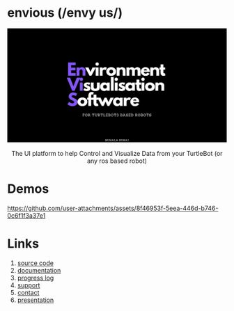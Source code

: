 # envious (/envy us/)

<div align=center>

![envious banner](./public/banner.png)

The UI platform to help Control and Visualize Data from your TurtleBot (or any ros based robot)

</div>


# Demos
https://github.com/user-attachments/assets/8f46953f-5eea-446d-b746-0c6f1f3a37e1




# Links
1. [source code](https://github.com/lucidmach/envious)
2. [documentation](https://lucidmach.notion.site/Documentation-e2b6b57269374ffc91839d174ffeafc9)
3. [progress log](https://lucidmach.notion.site/Environment-Visualisation-Software-for-TurtleBot3-based-Robots-6062216d246843988fec1abf3205e6b4)
4. [support](https://www.buymeacoffee.com/lucidmach/)
5. [contact](https://lucidmach.tech/)
6. [presentation](https://www.canva.com/design/DAFYFxzxXho/K2Dayd5E3UdOAcrEu-671Q/view?utm_content=DAFYFxzxXho&utm_campaign=designshare&utm_medium=link2&utm_source=sharebutton)
